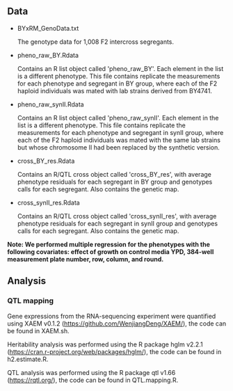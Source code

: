 ## Data
-   BYxRM_GenoData.txt

    The genotype data for 1,008 F2 intercross segregants.

-   pheno_raw_BY.Rdata
    
    Contains an R list object called 'pheno_raw_BY'. Each element in the list is a different phenotype. This file contains replicate the measurements for each phenotype and segregant in BY group, where each of the F2 haploid individuals was mated with lab strains derived from BY4741.
    
-   pheno_raw_synII.Rdata
    
    Contains an R list object called 'pheno_raw_synII'. Each element in the list is a different phenotype. This file contains replicate the measurements for each phenotype and segregant in synII group, where each of the F2 haploid individuals was mated with the same lab strains but whose chromosome II had been replaced by the synthetic version.

-   cross_BY_res.Rdata
   
    Contains an R/QTL cross object called 'cross_BY_res', with average phenotype residuals for each segregant in BY group and genotypes calls for each segregant. Also contains the genetic map.

-   cross_synII_res.Rdata
   
    Contains an R/QTL cross object called 'cross_synII_res', with average phenotype residuals for each segregant in synII group and genotypes calls for each segregant. Also contains the genetic map.

**Note: We performed multiple regression for the phenotypes with the following covariates: effect of growth on control media YPD, 384-well measurement plate number, row, column, and round.**

## Analysis

### QTL mapping
Gene expressions from the RNA-sequencing experiment were quantified using XAEM v0.1.2 (https://github.com/WenjiangDeng/XAEM/), the code can be found in XAEM.sh.

Heritability analysis was performed using the R package hglm v2.2.1 (https://cran.r-project.org/web/packages/hglm/), the code can be found in h2.estimate.R.

QTL analysis was performed using the R package qtl v1.66 (https://rqtl.org/), the code can be found in QTL.mapping.R.

